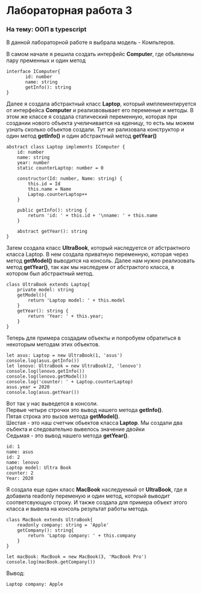 # Лабораторная работа 3
### На тему: ООП в typescript
В данной лабораторной работе я выбрала модель - Компьтеров.

В самом начале я решила создать интерфейс **Computer**, 
где объявлены пару пременных и один метод
```
interface IComputer{
       id: number
       name: string
       getInfo(): string
}
```

Далее я создала абстрактный класс **Laptop**, который имплементируется 
от интерфейса **Computer** и реализвовывает его переменые и методы. 
В этом же классе я создала статический переменную, 
которая при создании нового объекта учеличивается на еденицу, 
то есть мы можем узнать сколько объектов создали.
Тут же рализовала конструктор и один метод **getInfo()** 
и один абстрактный метод **getYear()**
```
abstract class Laptop implements IComputer {
    id: number
    name: string
    year: number
    static counterLaptop: number = 0

    constructor(Id: number, Name: string) {
        this.id = Id
        this.name = Name
        Laptop.counterLaptop++
    }

    public getInfo(): string {
        return 'id: ' + this.id + '\nname: ' + this.name
    }

    abstract getYear(): string
}
```

Затем создала класс **UltraBook**, который наследуется от абстрактного класса Laptop.
В нем создала приватную переменную, которая через метод **getModel()** 
выводится на консоль. Далее нам нужно реализовать метод **getYear()**, 
так как мы наследуем от абстрактого класса, в котором был абстрактный метод.
```
class UltraBook extends Laptop{
    private model: string
    getModel(){
        return 'Laptop model: ' + this.model
    }
    getYear(): string {
        return 'Year: ' + this.year;
    }
}
```

Теперь для примера создадим объекты и попробуем 
обратиться в некоторым методам этих объектов.
```
let asus: Laptop = new UltraBook(1, 'asus')
console.log(asus.getInfo())
let lenovo: UltraBook = new UltraBook(2, 'lenovo')
console.log(lenovo.getInfo())
console.log(lenovo.getModel())
console.log('counter: ' + Laptop.counterLaptop)
asus.year = 2020
console.log(asus.getYear())
```

Вот так у нас выведется в консоли. <br> Первые 
четыре строчки это вывод нашего метода **getInfo()**. <br>
Пятая строка это вызов метода **getModel()**. <br>
Шестая - это наш счетчик обьектов класса **Laptop**. 
Мы создали два оъбекта и следовательно вывелось значение двойки <br>
Седьмая -  это вывод нашего метода **getYear()**.
```
id: 1
name: asus
id: 2
name: lenovo
Laptop model: Ultra Book
counter: 2
Year: 2020
```

Я создала еще один класс **MacBook** наследуемый от **UltraBook**, 
где я добавила readonly переменую и один метод, который 
выводит соответсвующую строку. И также создала для примера 
объект этого класса и вывела на консоль результат работы метода.
```
class MacBook extends UltraBook{
    readonly company: string = 'Apple'
    getCompany(): string{
        return 'Laptop company: ' + this.company
    }
}

let macBook: MacBook = new MacBook(3, 'MacBook Pro')
console.log(macBook.getCompany())
```
Вывод:
```
Laptop company: Apple
```